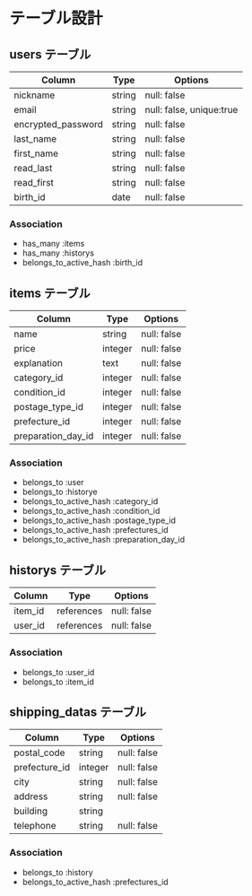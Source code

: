 # テーブル設計

## users テーブル

| Column             | Type    | Options                  |
| ------------------ | ------- | ------------------------ |
| nickname           | string  | null: false              |
| email              | string  | null: false, unique:true |
| encrypted_password | string  | null: false              |
| last_name          | string  | null: false              |
| first_name         | string  | null: false              |
| read_last          | string  | null: false              |
| read_first         | string  | null: false              |
| birth_id           | date    | null: false              |

### Association

- has_many :items
- has_many :historys
- belongs_to_active_hash :birth_id

## items テーブル

| Column             | Type       | Options     |
| ------------------ | ---------- | ----------- |
| name               | string     | null: false |
| price              | integer    | null: false |
| explanation        | text       | null: false |
| category_id        | integer    | null: false |
| condition_id       | integer    | null: false |
| postage_type_id    | integer    | null: false |
| prefecture_id      | integer    | null: false |
| preparation_day_id | integer    | null: false |

### Association

- belongs_to :user
- belongs_to :historye
- belongs_to_active_hash :category_id
- belongs_to_active_hash :condition_id
- belongs_to_active_hash :postage_type_id
- belongs_to_active_hash :prefectures_id
- belongs_to_active_hash :preparation_day_id

## historys テーブル

| Column  | Type       | Options     |
| ------- | ---------- | ----------- |
| item_id | references | null: false |
| user_id | references | null: false |

### Association

- belongs_to :user_id
- belongs_to :item_id

## shipping_datas テーブル

| Column        | Type       | Options     |
| ------------- | ---------- | ----------- |
| postal_code   | string     | null: false |
| prefecture_id | integer    | null: false |
| city          | string     | null: false |
| address       | string     | null: false |
| building      | string     |             |
| telephone     | string     | null: false |

### Association

- belongs_to :history
- belongs_to_active_hash :prefectures_id